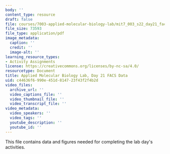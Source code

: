 ```yaml
---
body: ''
content_type: resource
draft: false
file: courses/7003-applied-molecular-biology-lab/mit7_003_s22_day21_facs_data.pdf
file_size: 73593
file_type: application/pdf
image_metadata:
  caption: ''
  credit: ''
  image-alt: ''
learning_resource_types:
- Activity Assignments
license: https://creativecommons.org/licenses/by-nc-sa/4.0/
resourcetype: Document
title: Applied Molecular Biology Lab, Day 21 FACS Data
uid: c44636f6-990e-451d-8147-23f43f2f4b2d
video_files:
  archive_url: ''
  video_captions_file: ''
  video_thumbnail_file: ''
  video_transcript_file: ''
video_metadata:
  video_speakers: ''
  video_tags: ''
  youtube_description: ''
  youtube_id: ''
---
```

This file contains data and figures needed for completing the lab day's activities.